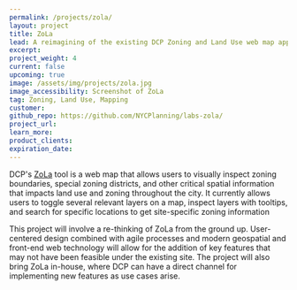 ```yaml
---
permalink: /projects/zola/
layout: project
title: ZoLa
lead: A reimagining of the existing DCP Zoning and Land Use web map application
excerpt:
project_weight: 4
current: false
upcoming: true
image: /assets/img/projects/zola.jpg
image_accessibility: Screenshot of ZoLa
tag: Zoning, Land Use, Mapping
customer:
github_repo: https://github.com/NYCPlanning/labs-zola/
project_url:
learn_more:
product_clients:
expiration_date:
---
```


DCP's [ZoLa](http://maps.nyc.gov/zola) tool is a web map that allows users to visually inspect zoning boundaries, special zoning districts, and other critical spatial information that impacts land use and zoning throughout the city. It currently allows users to toggle several relevant layers on a map, inspect layers with tooltips, and search for specific locations to get site-specific zoning information

This project will involve a re-thinking of ZoLa from the ground up. User-centered design combined with agile processes and modern geospatial and front-end web technology will allow for the addition of key features that may not have been feasible under the existing site. The project will also bring ZoLa in-house, where DCP can have a direct channel for implementing new features as use cases arise.
